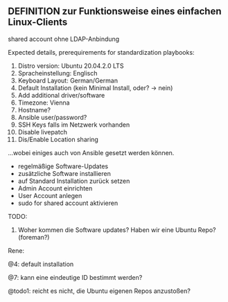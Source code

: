 ## DEFINITION zur Funktionsweise eines einfachen Linux-Clients

shared account ohne LDAP-Anbindung

Expected details, prerequirements for standardization playbooks: 
1. Distro version: Ubuntu 20.04.2.0 LTS
2. Spracheinstellung: Englisch 
3. Keyboard Layout: German/German 
4. Default Installation (kein Minimal Install, oder? -> nein) 
5. Add additional driver/software 
6. Timezone: Vienna 
7. Hostname? 
8. Ansible user/password?
9. SSH Keys falls im Netzwerk vorhanden
10. Disable livepatch 
11. Dis/Enable Location sharing

...wobei einiges auch von Ansible gesetzt werden können. 

* regelmäßige Software-Updates
* zusätzliche Software installieren
* auf Standard Installation zurück setzen
* Admin Account einrichten
* User Account anlegen
* sudo for shared account aktivieren


TODO:
1. Woher kommen die Software updates? Haben wir eine Ubuntu Repo? (foreman?) 

Rene:

@4: default installation

@7: kann eine eindeutige ID bestimmt werden?

@todo1: reicht es nicht, die Ubuntu eigenen Repos anzustoßen? 
